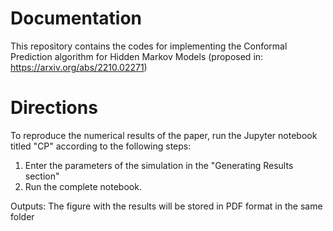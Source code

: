 # Documentation

This repository contains the codes for implementing the Conformal Prediction algorithm for Hidden Markov Models (proposed in: https://arxiv.org/abs/2210.02271) 

# Directions

To reproduce the numerical results of the paper, run the Jupyter notebook titled "CP" according to the following steps:
1. Enter the parameters of the simulation in the "Generating Results section"
2. Run the complete notebook.


Outputs: The figure with the results will be stored in PDF format in the same folder

